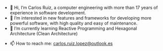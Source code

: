 - 👋 Hi, I’m Carlos Ruiz, a computer engineering with more than 17 years of experience in software development.
- 👀 I’m interested in new features and frameworks for developing more powerful software, with high quality and easy of maintenance.
- 🌱 I’m currently learning Reactive Programming and Hexagonal Architecture (Clean Architecture)
<!-- - 💞️ I’m looking to collaborate on ...-->
- 📫 How to reach me: carlos.ruiz.lopez@outlook.es

<!---
carrulop/carrulop is a ✨ special ✨ repository because its `README.md` (this file) appears on your GitHub profile.
You can click the Preview link to take a look at your changes.
--->
